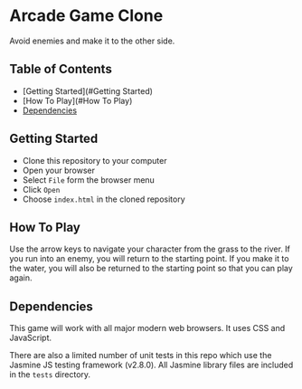 # Arcade Game Clone
Avoid enemies and make it to the other side.

## Table of Contents

* [Getting Started](#Getting Started)
* [How To Play](#How To Play)
* [Dependencies](#Dependencies)

## Getting Started

* Clone this repository to your computer
* Open your browser
* Select `File` form the browser menu
* Click `Open`
* Choose `index.html` in the cloned repository

## How To Play

Use the arrow keys to navigate your character from the grass to the river. If you run into an enemy, you will return to the starting point. If you make it to the water, you will also be returned to the starting point so that you can play again.

## Dependencies

This game will work with all major modern web browsers. It uses CSS and JavaScript. 
 
There are also a limited number of unit tests in this repo which use the Jasmine JS testing framework (v2.8.0). All Jasmine library files are included in the `tests` directory.